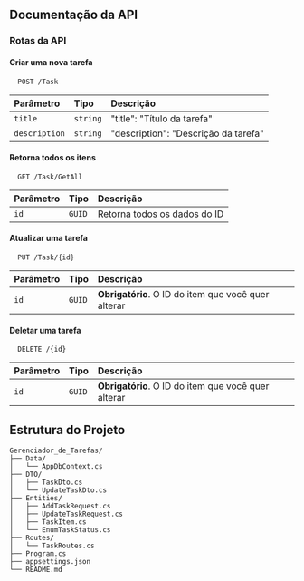 ## Documentação da API

### Rotas da API

#### Criar uma nova tarefa

```http
  POST /Task
```

| Parâmetro    | Tipo       | Descrição                           |
| :----------  | :--------- | :-----------------------------------|
| `title`      | `string`   | "title": "Título da tarefa"         |
| `description`| `string`   | "description": "Descrição da tarefa"|

#### Retorna todos os itens

```http
  GET /Task/GetAll
```

| Parâmetro   | Tipo       | Descrição                           |
| :---------- | :--------- | :-----------------------------------|
| `id`        | `GUID`     | Retorna todos os dados do ID        |

#### Atualizar uma tarefa

```http
  PUT /Task/{id}
```

| Parâmetro   | Tipo       | Descrição                                           |
| :---------- | :--------- | :---------------------------------------------------|
| `id`        | `GUID`     | **Obrigatório**. O ID do item que você quer alterar |

#### Deletar uma tarefa

```http
  DELETE /{id}
```

| Parâmetro   | Tipo       | Descrição                                           |
| :---------- | :--------- | :---------------------------------------------------|
| `id`        | `GUID`     | **Obrigatório**. O ID do item que você quer alterar |

## Estrutura do Projeto

```
Gerenciador_de_Tarefas/
├── Data/
│   └── AppDbContext.cs
├── DTO/
│   ├── TaskDto.cs
│   └── UpdateTaskDto.cs
├── Entities/
│   ├── AddTaskRequest.cs
│   ├── UpdateTaskRequest.cs
│   ├── TaskItem.cs
│   └── EnumTaskStatus.cs
├── Routes/
│   └── TaskRoutes.cs
├── Program.cs
├── appsettings.json
└── README.md
```
